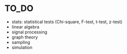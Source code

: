 # TO_DO
- stats: statistical tests (Chi-square, F-test, t-test, z-test)
- linear algebra
- signal processing
- graph theory
- sampling
- simulation 
